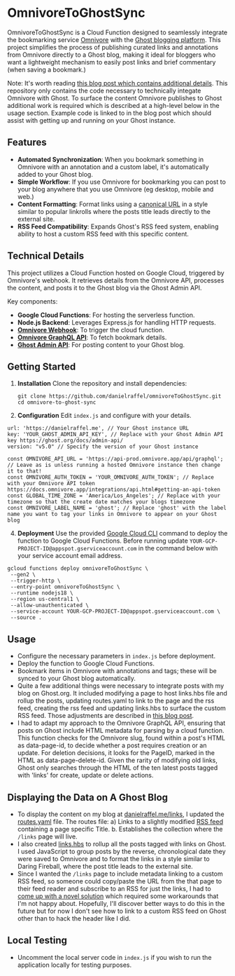 # OmnivoreToGhostSync

OmnivoreToGhostSync is a Cloud Function designed to seamlessly integrate the bookmarking service [Omnivore](https://omnivore.app) with the [Ghost blogging platform](https://ghost.org). This project simplifies the process of publishing curated links and annotations from Omnivore directly to a Ghost blog, making it ideal for bloggers who want a lightweight mechanism to easily post links and brief commentary (when saving a bookmark.) 

Note: It's worth reading [this blog post which contains additional details](https://danielraffel.me/2024/01/30/intriguing-stuff/). This repository only contains the code necessary to technically integate Omnivore with Ghost. To surface the content Omnivore publishes to Ghost additional work is required which is described at a high-level below in the usage section. Example code is linked to in the blog post which should assist with getting up and running on your Ghost instance.

## Features

- **Automated Synchronization**: When you bookmark something in Omnivore with an annotation and a custom label, it's automatically added to your Ghost blog.
- **Simple Workflow**: If you use Omnivore for bookmarking you can post to your blog anywhere that you use Omnivore (eg desktop, mobile and web.)
- **Content Formatting**: Format links using a [canonical URL](https://ghost.org/changelog/canonical-urls/) in a style similar to popular linkrolls where the posts title leads directly to the external site.
- **RSS Feed Compatibility**: Expands Ghost's RSS feed system, enabling ability to host a custom RSS feed with this specific content.

## Technical Details

This project utilizes a Cloud Function hosted on Google Cloud, triggered by Omnivore's webhook. It retrieves details from the Omnivore API, processes the content, and posts it to the Ghost blog via the Ghost Admin API. 

Key components:
- **Google Cloud Functions**: For hosting the serverless function.
- **Node.js Backend**: Leverages Express.js for handling HTTP requests.
- **[Omnivore Webhook](https://docs.omnivore.app/integrations/webhooks.html)**: To trigger the cloud function.
- **[Omnivore GraphQL API](https://docs.omnivore.app/integrations/api.html)**: To fetch bookmark details.
- **[Ghost Admin API](https://ghost.org/docs/admin-api/)**: For posting content to your Ghost blog.

## Getting Started

1. **Installation**
   Clone the repository and install dependencies:
   ```
   git clone https://github.com/danielraffel/omnivoreToGhostSync.git
   cd omnivore-to-ghost-sync
   ```

2. **Configuration**
   Edit `index.js` and configure with your details.
  
  ```
url: 'https://danielraffel.me', // Your Ghost instance URL
key: 'YOUR_GHOST_ADMIN_API_KEY', // Replace with your Ghost Admin API key https://ghost.org/docs/admin-api/
version: "v5.0" // Specify the version of your Ghost instance
  
const OMNIVORE_API_URL = 'https://api-prod.omnivore.app/api/graphql'; // Leave as is unless running a hosted Omnivore instance then change it to that!
const OMNIVORE_AUTH_TOKEN = 'YOUR_OMNIVORE_AUTH_TOKEN'; // Replace with your Omnivore API token https://docs.omnivore.app/integrations/api.html#getting-an-api-token
const GLOBAL_TIME_ZONE = 'America/Los_Angeles'; // Replace with your timezone so that the create date matches your blogs timezone
const OMNIVORE_LABEL_NAME = 'ghost'; // Replace 'ghost' with the label name you want to tag your links in Omnivore to appear on your Ghost blog 

  ```

4. **Deployment**
   Use the provided [Google Cloud CLI](https://cloud.google.com/sdk/docs/install) command to deploy the function to Google Cloud Functions. Before running update `YOUR-GCP-PROJECT-ID@appspot.gserviceaccount.com` in the command below with your service account email address.

  ```
  gcloud functions deploy omnivoreToGhostSync \
   --gen2 \
   --trigger-http \
   --entry-point omnivoreToGhostSync \
   --runtime nodejs18 \
   --region us-central1 \
   --allow-unauthenticated \
   --service-account YOUR-GCP-PROJECT-ID@appspot.gserviceaccount.com \
   --source .
  ```

## Usage

- Configure the necessary parameters in `index.js` before deployment.
- Deploy the function to Google Cloud Functions.
- Bookmark items in Omnivore with annotations and tags; these will be synced to your Ghost blog automatically.
- Quite a few additional things were necessary to integrate posts with my blog on Ghost.org. It included modifying a page to host links.hbs file and rollup the posts, updating routes.yaml to link to the page and the rss feed, creating the rss feed and updating links.hbs to surface the custom RSS feed. Those adjustments are described in [this blog post](https://danielraffel.me/2024/01/30/intriguing-stuff/).
- I had to adapt my approach to the Omnivore GraphQL API, ensuring that posts on Ghost include HTML metadata for parsing by a cloud function. This function checks for the Omnivore slug, found within a post's HTML as data-page-id, to decide whether a post requires creation or an update. For deletion decisions, it looks for the PageID, marked in the HTML as data-page-delete-id. Given the rarity of modifying old links, Ghost only searches through the HTML of the ten latest posts tagged with 'links' for create, update or delete actions.

## Displaying the Data on A Ghost Blog
- To display the content on my blog at [danielraffel.me/links](danielraffel.me/links), I updated the [routes.yaml](https://gist.github.com/danielraffel/b9fcc4f91e0ce11737a67cb8200217e4) file. The routes file: a) Links to a slightly modified [RSS feed](https://github.com/danielraffel/Dawn-mod-main/blob/main/links/rss.hbs) containing a page specific Title. b. Establishes the collection where the `/links` page will live.
- I also created [links.hbs](https://github.com/danielraffel/Dawn-mod-main/blob/main/links.hbs) to rollup all the posts tagged with links on Ghost. I used JavaScript to group posts by the reverse, chronological date they were saved to Omnivore and to format the links in a style similar to Daring Fireball, where the post title leads to the external site.
- Since I wanted the `/links` page to include metadata linking to a custom RSS feed, so someone could copy/paste the URL from the that page to their feed reader and subscribe to an RSS for just the links, I had to [come up with a novel solution](https://github.com/danielraffel/Dawn-mod-main/commit/5317e883a74c33ab260135a13b64613b9d0900a0) which required some workarounds that I'm not happy about. Hopefully, I'll discover better ways to do this in the future but for now I don't see how to link to a custom RSS feed on Ghost other than to hack the header like I did.

## Local Testing
- Uncomment the local server code in `index.js` if you wish to run the application locally for testing purposes.
